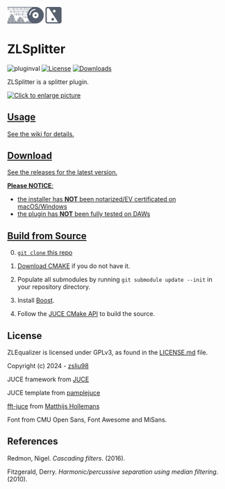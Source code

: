 <p float="left">
  <img src="docs/zlaudio.svg" width="16.6%" />
  <img src="docs/logo.svg" width="7.5%" />
</p>

# ZLSplitter
![pluginval](<https://github.com/ZL-Audio/ZLSplit/actions/workflows/cmake_full_test.yml/badge.svg?branch=main>)
[![License](https://img.shields.io/badge/License-GPL3-blue.svg)](https://opensource.org/licenses/GPL-3.0)
[![Downloads](https://img.shields.io/github/downloads/ZL-Audio/ZLSplit/total)](https://somsubhra.github.io/github-release-stats/?username=ZL-Audio&repository=ZLSplit&page=1&per_page=30)

ZLSplitter is a splitter plugin.

<a href=""><img src="https://drive.google.com/uc?export=view&id=1tIUlmsWHyQXsIKHtnVANe4cnloAgyXp5" style="width: 280px; max-width: 100%; height: auto" title="Click to enlarge picture" />
 
## Usage

See the wiki for details.

## Download

See the releases for the latest version. 

**Please NOTICE**:
- the installer has **NOT** been notarized/EV certificated on macOS/Windows
- the plugin has **NOT** been fully tested on DAWs

## Build from Source

0. `git clone` this repo

1. [Download CMAKE](https://cmake.org/download/) if you do not have it.

2. Populate all submodules by running `git submodule update --init` in your repository directory.

3. Install [Boost](https://www.boost.org/).

4. Follow the [JUCE CMake API](https://github.com/juce-framework/JUCE/blob/master/docs/CMake%20API.md) to build the source.

## License

ZLEqualizer is licensed under GPLv3, as found in the [LICENSE.md](LICENSE.md) file.

Copyright (c) 2024 - [zsliu98](https://github.com/zsliu98)

JUCE framework from [JUCE](https://github.com/juce-framework/JUCE)

JUCE template from [pamplejuce](https://github.com/sudara/pamplejuce)

[fft-juce](https://github.com/hollance/fft-juce) from [
Matthijs Hollemans](https://github.com/hollance)

Font from CMU Open Sans, Font Awesome and MiSans.

## References

Redmon, Nigel. *Cascading filters*. (2016).

Fitzgerald, Derry. *Harmonic/percussive separation using median filtering*. (2010).
